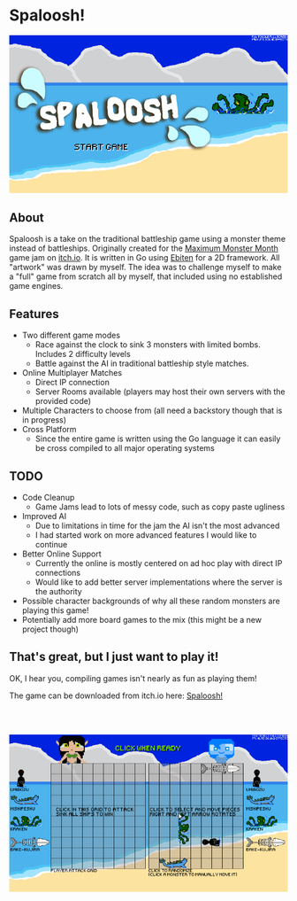 # Spaloosh!
![Spaloosh Title Screen](screenshots/title.png "Spaloosh! Title Screen")
## About
Spaloosh is a take on the traditional battleship game using a monster theme instead of battleships. Originally created for the [Maximum Monster Month](https://itch.io/jam/maximum-monster-month) game jam on [itch.io](https://itch.io). It is written in Go using [Ebiten](https://github.com/hajimehoshi/ebiten) for a 2D framework. All "artwork" was drawn by myself. The idea was to challenge myself to make a "full" game from scratch all by myself, that included using no established game engines.

## Features
* Two different game modes
  * Race against the clock to sink 3 monsters with limited bombs. Includes 2 difficulty levels
  * Battle against the AI in traditional battleship style matches.
* Online Multiplayer Matches
  * Direct IP connection
  * Server Rooms available (players may host their own servers with the provided code)
* Multiple Characters to choose from (all need a backstory though that is in progress)
* Cross Platform
  * Since the entire game is written using the Go language it can easily be cross compiled to all major operating systems

## TODO
* Code Cleanup
  * Game Jams lead to lots of messy code, such as copy paste ugliness
* Improved AI
  * Due to limitations in time for the jam the AI isn't the most advanced
  * I had started work on more advanced features I would like to continue
* Better Online Support
  * Currently the online is mostly centered on ad hoc play with direct IP connections
  * Would like to add better server implementations where the server is the authority
* Possible character backgrounds of why all these random monsters are playing this game!
* Potentially add more board games to the mix (this might be a new project though)
  
## That's great, but I just want to play it!
OK, I hear you, compiling games isn't nearly as fun as playing them!


The game can be downloaded from itch.io here: [Spaloosh!](https://atolverderben.itch.io/spaloosh)


<br/>
<br/>

  ![Gameplay start example](screenshots/startgame.gif "Game Start Example")